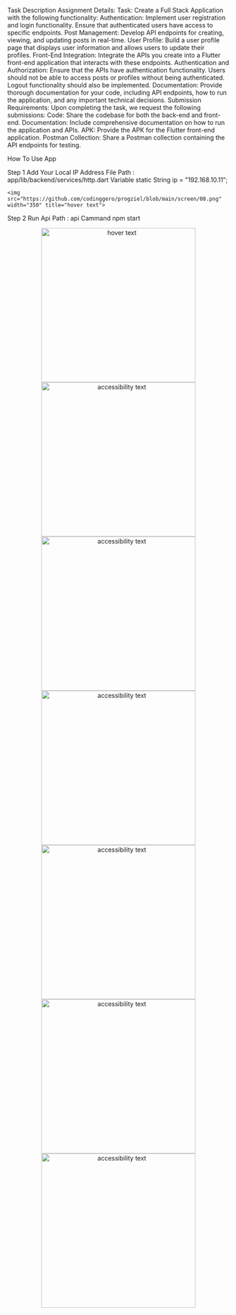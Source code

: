 Task Description
Assignment Details:
Task: Create a Full Stack Application with the following functionality:
Authentication: Implement user registration and login functionality. Ensure that authenticated users have access to specific endpoints.
Post Management: Develop API endpoints for creating, viewing, and updating posts in real-time.
User Profile: Build a user profile page that displays user information and allows users to update their profiles.
Front-End Integration: Integrate the APIs you create into a Flutter front-end application that interacts with these endpoints.
Authentication and Authorization: Ensure that the APIs have authentication functionality. Users should not be able to access posts or profiles without being authenticated. Logout functionality should also be implemented.
Documentation: Provide thorough documentation for your code, including API endpoints, how to run the application, and any important technical decisions.
Submission Requirements:
Upon completing the task, we request the following submissions:
Code: Share the codebase for both the back-end and front-end.
Documentation: Include comprehensive documentation on how to run the application and APIs.
APK: Provide the APK for the Flutter front-end application.
Postman Collection: Share a Postman collection containing the API endpoints for testing.

How To Use App 

Step 1 
    Add Your Local IP Address
    File Path : app/lib/backend/services/http.dart
    Variable 
        static String ip = "192.168.10.11";
    
    <img src="https://github.com/codinggero/progziel/blob/main/screen/08.png" width="350" title="hover text">

Step 2 
    Run Api 
    Path : api
    Cammand npm start


<p align="center">
  <img src="https://github.com/codinggero/progziel/blob/main/screen/01.png" width="350" title="hover text">
  <img src="https://github.com/codinggero/progziel/blob/main/screen/02.png" width="350" alt="accessibility text">
  <img src="https://github.com/codinggero/progziel/blob/main/screen/03.png" width="350" alt="accessibility text">
  <img src="https://github.com/codinggero/progziel/blob/main/screen/04.png" width="350" alt="accessibility text">
  <img src="https://github.com/codinggero/progziel/blob/main/screen/05.png" width="350" alt="accessibility text">
   <img src="https://github.com/codinggero/progziel/blob/main/screen/06.png" width="350" alt="accessibility text">
    <img src="https://github.com/codinggero/progziel/blob/main/screen/07.png" width="350" alt="accessibility text">

</p>

